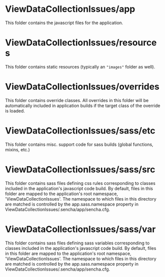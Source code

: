 # ViewDataCollectionIssues/app

This folder contains the javascript files for the application.

# ViewDataCollectionIssues/resources

This folder contains static resources (typically an `"images"` folder as well).

# ViewDataCollectionIssues/overrides

This folder contains override classes. All overrides in this folder will be 
automatically included in application builds if the target class of the override
is loaded.

# ViewDataCollectionIssues/sass/etc

This folder contains misc. support code for sass builds (global functions, 
mixins, etc.)

# ViewDataCollectionIssues/sass/src

This folder contains sass files defining css rules corresponding to classes
included in the application's javascript code build.  By default, files in this 
folder are mapped to the application's root namespace, 'ViewDataCollectionIssues'. The
namespace to which files in this directory are matched is controlled by the
app.sass.namespace property in ViewDataCollectionIssues/.sencha/app/sencha.cfg. 

# ViewDataCollectionIssues/sass/var

This folder contains sass files defining sass variables corresponding to classes
included in the application's javascript code build.  By default, files in this 
folder are mapped to the application's root namespace, 'ViewDataCollectionIssues'. The
namespace to which files in this directory are matched is controlled by the
app.sass.namespace property in ViewDataCollectionIssues/.sencha/app/sencha.cfg. 
